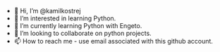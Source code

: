 - 👋 Hi, I’m @kamilkostrej
- 👀 I’m interested in learning Python.
- 🌱 I’m currently learning Python with Engeto.
- 💞️ I’m looking to collaborate on python projects.
- 📫 How to reach me - use email associated with this github account.

<!---
kamilkostrej/kamilkostrej is a ✨ special ✨ repository because its `README.md` (this file) appears on your GitHub profile.
You can click the Preview link to take a look at your changes.
--->
